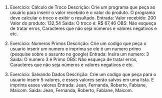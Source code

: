 1. Exercício: Cálculo de Troco
Descrição: Crie um programa que peça ao usuário para inserir o valor recebido e o valor do produto. O programa deve calcular o troco e exibir o resultado.
Entrada: Valor recebido: 200
	 Valor do produto: 132,54 
Saida: O troco é: R$ 67,46 
OBS: Não esqueça de tratar erros, Caracteres que não seja números e valores negativos e etc.

2. Exercício: Numeros Primos
Descrição: Crie um codigo que peça o usuario inserir um numero e imprima se ele é um numero primo (pesquise sobre o assunto no google)
Entrada: Insira um numero: 3
Saida: O numero 3 é Primo
OBS: Não esqueça de tratar erros, Caracteres que não seja números e valores negativos e etc.
3. Exercício: Salvando Dados
Descrição: Crie um codigo que peça para o usuario inserir 5 valores, e esses valores serão salvos em uma lista. E imprima esses valores
Entrada: Jean, Fernanda, Roberto, Fabiane, Maicom.
Saida: Jean, Fernanda, Roberto, Fabiane, Maicom.
